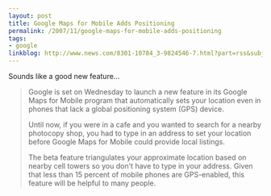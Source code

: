 ```yaml
---
layout: post
title: Google Maps for Mobile Adds Positioning
permalink: /2007/11/google-maps-for-mobile-adds-positioning
tags:
- google
linkblog: http://www.news.com/8301-10784_3-9824546-7.html?part=rss&subj=news&tag=2547-1_3-0-20
---
```


Sounds like a good new feature...

> Google is set on Wednesday to launch a new feature in its Google Maps
> for Mobile program that automatically sets your location even in phones
> that lack a global positioning system (GPS) device.
>
> Until now, if you were in a cafe and you wanted to search for a nearby
> photocopy shop, you had to type in an address to set your location
> before Google Maps for Mobile could provide local listings.
>
> The beta feature triangulates your approximate location based on nearby
> cell towers so you don't have to type in your address. Given that less
> than 15 percent of mobile phones are GPS-enabled, this feature will be
> helpful to many people.
